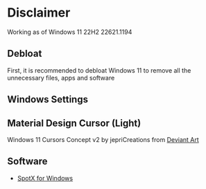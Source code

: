 # Disclaimer
Working as of Windows 11 22H2 22621.1194
## Debloat
First, it is recommended to debloat Windows 11 to remove all the unnecessary files, apps and software

## Windows Settings


## Material Design Cursor (Light)
Windows 11 Cursors Concept v2 by jepriCreations from [Deviant Art](https://www.deviantart.com/jepricreations/art/Windows-11-Cursors-Concept-v2-886489356)

## Software

* [SpotX for Windows](https://github.com/amd64fox/SpotX)
